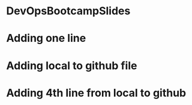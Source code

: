 # DevOpsBootcampSlides
# Adding one line
# Adding local to github file
# Adding 4th line from local to github
